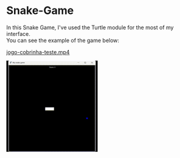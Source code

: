 # Snake-Game

In this Snake Game, I've used the Turtle module for the most of my interface. <br>
You can see the example of the game below: <br>

[jogo-cobrinha-teste.mp4](public/img/jogo-cobrinha-teste.mp4)

![JogoCobrinha.gif](public/img/JogoCobrinha.gif)
